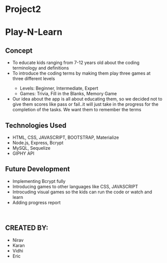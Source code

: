 # Project2
<h1><strong>Play-N-Learn</strong></h1>

<h2>Concept</h2>
    <ul>
        <li>To educate kids ranging from 7-12 years old about the coding terminology and definitions</li>
    <li>To introduce the coding terms by making them play three games at three different levels</li>
    <ul>    
    <li>Levels: Beginner, Intermediate, Expert</li>
        <li>Games: Trivia, Fill in the Blanks, Memory Game</li>
    </ul>
    <li>Our idea about the app is all about educating them, so we decided not to give them scores like pass or fail..it will just take in the progress for the completion of the tasks. We want them to remember the terms</li>
    </ul>

<h2>Technologies Used</h2>
<ul>
    <li>HTML, CSS, JAVASCRIPT, BOOTSTRAP, Materialize</li>
    <li>Node.js, Express, Bcrypt</li>
    <li>MySQL, Sequelize</li>
    <li>GIPHY API</li>
</ul>

<h2>Future Development</h2>
<ul>
    <li>Implementing Bcrypt fully</li>
    <li>Introducing games to other languages like CSS, JAVASCRIPT</li>
    <li>Introcuding visual games so the kids can run the code or watch and learn</li>
    <li>Adding progress report</li>
    </ul>

<br>



<h2>CREATED BY:</h2>
<ul>
    <li>Nirav </li>
    <li>Karan</li>
    <li>Vidhi</li>
    <li>Eric</li>
</ul>




